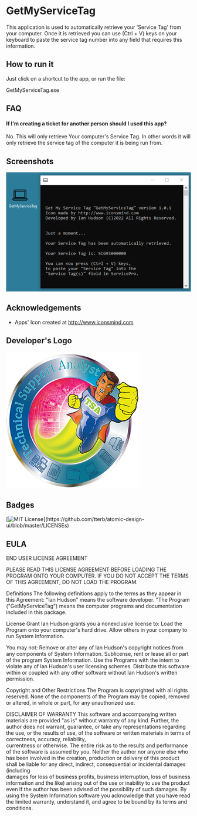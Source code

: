 
# GetMyServiceTag

This application is used to automatically retrieve your 'Service Tag' from your computer.
Once it is retrieved you can use (Ctrl + V) keys on your keyboard to paste the service tag number into any field that requires this information.


## How to run it

Just click on a shortcut to the app, or run the file:

GetMyServiceTag.exe
## FAQ

#### If I'm creating a ticket for another person should I used this app?

No. This will only retrieve Your computer's Service Tag. In other words it will only retrieve the service tag of the computer it is being run from.



## Screenshots

![App Screenshot](https://raw.githubusercontent.com/ihudson709/ihudson709.github.io/master/screenshot.png)


## Acknowledgements

 - Apps' Icon created at http://www.iconsmind.com
## Developer's Logo
![Logo](https://github.com/ihudson709/ihudson709.github.io/blob/master/logo.png?raw=true)


## Badges

[![MIT License](https://img.shields.io/apm/l/atomic-design-ui.svg?)](https://github.com/tterb/atomic-design-ui/blob/master/LICENSEs)

## EULA

END USER LICENSE AGREEMENT

PLEASE READ THIS LICENSE AGREEMENT BEFORE LOADING THE PROGRAM ONTO YOUR COMPUTER. 
IF YOU DO NOT ACCEPT THE TERMS OF THIS AGREEMENT, DO NOT LOAD THE PROGRAM. 

Definitions
	The following definitions apply to the terms as they appear in this Agreement:
	"Ian Hudson" means the software developer.
	"The Program ("GetMyServiceTag") means the computer programs and documentation included in this package.  
	
License Grant
	Ian Hudson grants you a nonexclusive license to:
	Load the Program onto your computer's hard drive.
	Allow others in your company to run System Information.
	
You may not:
	Remove or alter any of Ian Hudson's copyright notices from any components of System Information.
	Sublicense, rent or lease all or part of the program System Information.
	Use the Programs with the intent to violate any of  Ian Hudson's user licensing schemes. 
	Distribute this software within or coupled with any other software without Ian 	Hudson's written permission.

Copyright and Other Restrictions
	The Program is copyrighted with all rights reserved. None of the components of the Program may be copied, 
    removed or altered, in whole or part, for any unauthorized use.

DISCLAIMER OF WARRANTY
    This software and accompanying written materials are provided "as is" without warranty of any kind. 
    Further, the author does not warrant, guarantee, or take any representations regarding the use, or 
    the results of use, of the 	software or written materials in terms of correctness, accuracy, reliability, 	
    currentness or otherwise. The entire risk as to the results and performance of 	the software is assumed 
    by you. Neither the author nor anyone else who has 	been involved in the creation, production or delivery 
    of this product shall be liable for any direct, indirect, consequential or incidental damages (including 	
    damages for loss of business profits, business interruption, loss of business information and the like) 
    arising out of the use or inability to use the 	product even if the author has been advised of the 
    possibility of such damages. By using the System Information software you acknowledge that 	you have 
    read the limited warranty, understand it, and agree to be bound by its terms and conditions.
